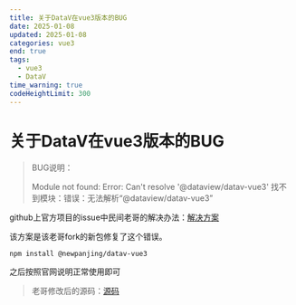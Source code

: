 ```yaml
---
title: 关于DataV在vue3版本的BUG
date: 2025-01-08
updated: 2025-01-08
categories: vue3
end: true
tags:
  - vue3
  - DataV
time_warning: true
codeHeightLimit: 300
---
```


# 关于DataV在vue3版本的BUG

> BUG说明：
>
> Module not found: Error: Can't resolve '@dataview/datav-vue3'
> 找不到模块：错误：无法解析“@dataview/datav-vue3”

github上官方项目的issue中民间老哥的解决办法：[解决方案](https://github.com/DataV-Team/DataV-Vue3/issues/46)

该方案是该老哥fork的新包修复了这个错误。

```
npm install @newpanjing/datav-vue3
```

之后按照官网说明正常使用即可

> 老哥修改后的源码：[源码](https://github.com/newpanjing/DataV-Vue3?tab=readme-ov-file)